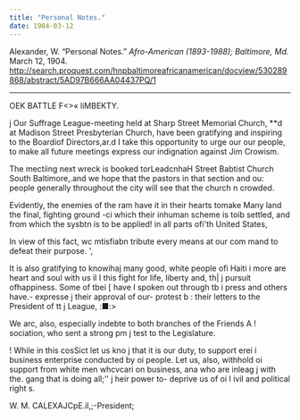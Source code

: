 ```yaml
---
title: "Personal Notes."
date: 1904-03-12
---
```


  Alexander, W. “Personal Notes.” *Afro-American (1893-1988); Baltimore, Md.* March 12, 1904. http://search.proquest.com/hnpbaltimoreafricanamerican/docview/530289868/abstract/5AD97B666AA04437PQ/1

<!-- FIXME: This source has not been proofed or corrected -->

---

OEK BATTLE F<>« liMBEKTY.

j Our Suffrage League-meeting held at Sharp Street Memorial Church, **d at Madison Street Presbyterian Church, have been gratifying and inspiring to the Boardiof Directors,ar.d I take this opportunity to urge our our people, to make all future meetings express our indignation against Jim Crowism.

The mectiing next wreck is booked torLeadcnhaH Street Babtist Church South Baltimore,.and we hope that the pastors in that section and ou: people generally throughout the city will see that the church n crowded.

Evidently, the enemies of the ram have it in their hearts tomake Many land the final, fighting ground -ci which their inhuman scheme is toib settled, and from which the sysbtn is to be applied! in all parts ofi'th United States,

In view of this fact, wc mtisfiabn tribute every means at our com mand to defeat their purpose. ',

It is also gratifying to knowihaj many good, white people ofi Haiti i more are heart and soul with us il I this fight for life, liberty and, th| j pursuit ofhappiness. Some of tbei [ have I spoken out through tb i press and others have.- expresse j their approval of our- protest b : their letters to the President of tt j League,	:■:>

We arc, also, especially indebte to both branches of the Friends A ! sociation, who sent a strong pm j test to the Legislature.

! While in this cosSict let us kno j that it is our duty, to support erei i business enterprise conducted by oi people. Let us, also, withhold oi support from white men whcvcari on business, ana who are inleag j with the. gang that is doing all;’' j heir power to- deprive us of oi I ivil and political right s.

W. M. CALEXAJCpE.il,;-President;
